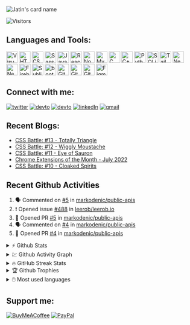 ![Jatin's card name](https://cardivo.vercel.app/api?name=Jatin%20Sharma&description=I%27m+a+React+developer+from+Uttar+Pradesh%2C+India.+Who+also+code+in+Python+and+C%2B%2B.+%0D%0A+Passionate+towards+learning%2C+Reading%20and%20+coding.%0D%0A&image=https://avatars.githubusercontent.com/u/55713505?v=4.png&pattern=plus&opacity=0.05&backgroundColor=%23ecf0f1)

![Visitors](https://komarev.com/ghpvc/?username=j471n&label=Visitors&style=for-the-badge)
<!-- [![codechef](https://cp-logo.vercel.app/codechef/jatinsharma009)](https://www.codechef.com/users/jatinsharma009)
[![codeforces](https://cp-logo.vercel.app/codeforces/jatinsharma089659)](https://codeforces.com/profile/jatinsharma089659)
 -->

## Languages and Tools:

<p>
  <img title="Visual Studio Code" width="30px" src="https://cdn.jsdelivr.net/gh/devicons/devicon/icons/vscode/vscode-original.svg" />
  <img title="HTML5" width="30px" src="https://cdn.jsdelivr.net/gh/devicons/devicon/icons/html5/html5-original.svg" />
  <img title="CSS3" width="30px" src="https://cdn.jsdelivr.net/gh/devicons/devicon/icons/css3/css3-original.svg" />
  <img title="Sass" width="30px" src="https://cdn.jsdelivr.net/gh/devicons/devicon/icons/sass/sass-original.svg" />
  <img title="JavaScript" width="30px" src="https://cdn.jsdelivr.net/gh/devicons/devicon/icons/javascript/javascript-original.svg" />
  <img title="React" width="30px" src="https://cdn.jsdelivr.net/gh/devicons/devicon/icons/react/react-original.svg" />
  <img title="Node.js" width="30px" src="https://cdn.jsdelivr.net/gh/devicons/devicon/icons/nodejs/nodejs-original.svg" />
  <img title="MySQL" width="30px" src="https://cdn.jsdelivr.net/gh/devicons/devicon/icons/mysql/mysql-original.svg" />
  <img title="C" width="30px" src="https://cdn.jsdelivr.net/gh/devicons/devicon/icons/c/c-original.svg" />
  <img title="C++" width="30px" src="https://cdn.jsdelivr.net/gh/devicons/devicon/icons/cplusplus/cplusplus-original.svg" />
  <img title="Python" width="30px" src="https://cdn.jsdelivr.net/gh/devicons/devicon/icons/python/python-original.svg" />
  <img title="SQLite" width="30px"  src="https://cdn.jsdelivr.net/gh/devicons/devicon/icons/sqlite/sqlite-original.svg" />
  <img title="TailwindCSS" width="30px" src="https://cdn.jsdelivr.net/gh/devicons/devicon/icons/tailwindcss/tailwindcss-plain.svg" />
  <img title="Nextjs" width="30px" src="https://imgur.com/hPofQoP.png" />
  <img title="NextAuth" width="30px" src="https://next-auth.js.org/img/logo/logo-sm.png"/>
  <img title="Firebase" width="30px" src="https://i.imgur.com/ySmf4g5.png" />
  <img title="Sublime Text 3" width="30px" src="https://pbs.twimg.com/media/DJnkUqqVoAAFGQO.png" />                                       
  <img title="bootstrap" width="30px" src="https://img.icons8.com/color/48/000000/bootstrap.png"/>                    
  <img title="Git" width="30px" src="https://cdn.jsdelivr.net/gh/devicons/devicon/icons/git/git-original.svg" />
  <img title="GitHub" width="30px" src="https://user-images.githubusercontent.com/3369400/139448065-39a229ba-4b06-434b-bc67-616e2ed80c8f.png#gh-light-mode-only" />
  <img title="GitHub" width="30px" src="https://user-images.githubusercontent.com/3369400/139447912-e0f43f33-6d9f-45f8-be46-2df5bbc91289.png#gh-dark-mode-only" /> 
  <img title="Figma" width="30px" src="https://cdn.jsdelivr.net/gh/devicons/devicon/icons/figma/figma-original.svg" />       
</p>


## Connect with me:

[![twitter](https://img.shields.io/badge/Twitter-1DA1F2?style=for-the-badge&logo=twitter&logoColor=white)](https://twitter.com/j471n_)
[![devto](https://img.shields.io/badge/dev.to-0A0A0A?style=for-the-badge&logo=devdotto&logoColor=white)](https://dev.to/j471n#gh-light-mode-only)
[![devto](https://img.shields.io/badge/dev.to-ffffff?style=for-the-badge&logo=devdotto&logoColor=black)](https://dev.to/j471n#gh-dark-mode-only)
[![linkedIn](https://img.shields.io/badge/LinkedIn-0077B5?style=for-the-badge&logo=linkedin&logoColor=white)](https://www.linkedin.com/in/j471n/)
[![gmail](https://img.shields.io/badge/Gmail-D14836?style=for-the-badge&logo=gmail&logoColor=white)](mailto:jatinsharma8669@gmail.com)


## Recent Blogs:
<!-- Dev.to:START -->
- [CSS Battle: #13 - Totally Triangle](https://dev.to/j471n/css-battle-13-totally-triangle-3cah)
- [CSS Battle: #12 - Wiggly Moustache](https://dev.to/j471n/css-battle-12-wiggly-moustache-m75)
- [CSS Battle: #11 - Eye of Sauron](https://dev.to/j471n/css-battle-11-eye-of-sauron-59pn)
- [Chrome Extensions of the Month - July 2022](https://dev.to/j471n/chrome-extensions-of-the-month-july-2022-5alc)
- [CSS Battle: #10 - Cloaked Spirits](https://dev.to/j471n/css-battle-10-cloaked-spirits-1fe7)
<!-- Dev.to:END -->

## Recent Github Activities
<!--START_SECTION:activity-->
1. 🗣 Commented on [#5](https://github.com/markodenic/public-apis/issues/5) in [markodenic/public-apis](https://github.com/markodenic/public-apis)
2. ❗️ Opened issue [#488](https://github.com/leerob/leerob.io/issues/488) in [leerob/leerob.io](https://github.com/leerob/leerob.io)
3. 💪 Opened PR [#5](https://github.com/markodenic/public-apis/pull/5) in [markodenic/public-apis](https://github.com/markodenic/public-apis)
4. 🗣 Commented on [#4](https://github.com/markodenic/public-apis/issues/4) in [markodenic/public-apis](https://github.com/markodenic/public-apis)
5. 💪 Opened PR [#4](https://github.com/markodenic/public-apis/pull/4) in [markodenic/public-apis](https://github.com/markodenic/public-apis)
<!--END_SECTION:activity-->

<details>
  <summary>⚡ Github Stats</summary>
  <br>
  <img src="https://github-readme-stats.vercel.app/api?username=j471n&show_icons=true&theme=dark&hide_border=true" alt="Jatin's Github Stats" />
</details>

<details>
  <summary>💹 Github Activity Graph</summary>
  <br>
  <img src="https://activity-graph.herokuapp.com/graph?username=j471n&theme=react-dark" alt="Oops, something went wrong with Activity Graph" />
</details>

<details>
  <summary>🔥 GitHub Streak Stats</summary>
  <br>
  <img src="http://github-readme-streak-stats.herokuapp.com?user=j471n&theme=dark&hide_border=true&date_format=M%20j%5B%2C%20Y%5D" alt="GitHub Streak Stats" />
</details>

<details>
  <summary>🏆 Github Trophies</summary>
  <br>
  <img src="https://github-profile-trophy.vercel.app/?username=j471n&theme=nord" alt="Jatin's Github Activity Graph" />
</details>

<details>
  <summary>🖱️ Most used languages</summary>
  <br>
  <img src="https://github-readme-stats.vercel.app/api/top-langs?username=j471n&show_icons=true&locale=en&layout=compact&theme=dark" alt="Jatin's Github Activity Graph" />
</details>

<!-- <br> -->

<!-- ![Jokes Card](https://readme-jokes.vercel.app/api) -->

## Support me:

[![BuyMeACoffee](https://img.shields.io/badge/Buy%20Me%20a%20Coffee-ffdd00?style=for-the-badge&logo=buy-me-a-coffee&logoColor=black)](https://www.buymeacoffee.com/j471n)
[![PayPal](https://img.shields.io/badge/PayPal-00457C?style=for-the-badge&logo=paypal&logoColor=white)](https://www.paypal.com/paypalme/j47in)


